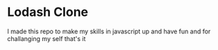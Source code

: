 # Lodash Clone 

I made this repo to make my skills in javascript up and have fun and for challanging my self that's it 
